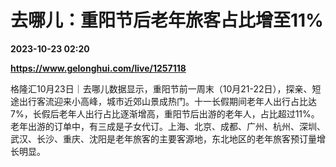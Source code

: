 # 去哪儿：重阳节后老年旅客占比增至11%

**2023-10-23 02:20**

**https://www.gelonghui.com/live/1257118**

格隆汇10月23日｜去哪儿数据显示，重阳节前一周末（10月21-22日），探亲、短途出行客流迎来小高峰，城市近郊山景成热门。十一长假期间老年人出行占比达7%，长假后老年人出行占比逐渐增高，重阳节后出游的老年人，占比超过11%。老年出游的订单中，有三成是子女代订。上海、北京、成都、广州、杭州、深圳、武汉、长沙、重庆、沈阳是老年旅客的主要客源地，东北地区的老年旅客预订量增长明显。